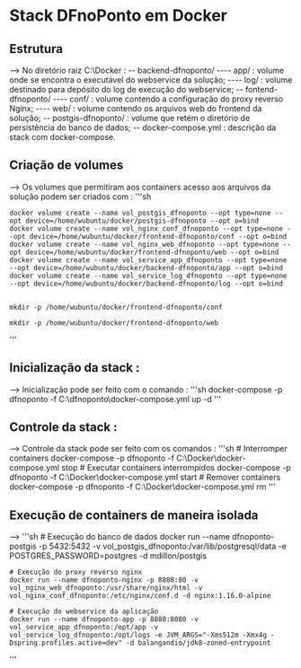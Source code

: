 # Stack DFnoPonto em Docker

## Estrutura
--> No diretório raiz C:\Docker :
-- backend-dfnoponto/
---- app/ : volume onde se encontra o executável do webservice da solução;
---- log/ : volume destinado para depósito do log de execução do webservice;
-- fontend-dfnoponto/
---- conf/ : volume contendo a configuração do proxy reverso Nginx;
---- web/ : volume contendo os arquivos web do frontend da solução;
-- postgis-dfnoponto/ : volume que retém o diretório de persistência do banco de dados;
-- docker-compose.yml : descrição da stack com docker-compose.

## Criação de volumes
--> Os volumes que permitiram aos containers acesso aos arquivos da solução podem ser criados com :
'''sh



    docker volume create --name vol_postgis_dfnoponto --opt type=none --opt device=/home/wubuntu/docker/postgis-dfnoponto --opt o=bind
    docker volume create --name vol_nginx_conf_dfnoponto --opt type=none --opt device=/home/wubuntu/docker/frontend-dfnoponto/conf --opt o=bind
    docker volume create --name vol_nginx_web_dfnoponto --opt type=none --opt device=/home/wubuntu/docker/frontend-dfnoponto/web --opt o=bind
    docker volume create --name vol_service_app_dfnoponto --opt type=none --opt device=/home/wubuntu/docker/backend-dfnoponto/app --opt o=bind
    docker volume create --name vol_service_log_dfnoponto --opt type=none --opt device=/home/wubuntu/docker/backend-dfnoponto/log --opt o=bind
    
    
    mkdir -p /home/wubuntu/docker/frontend-dfnoponto/conf

    mkdir -p /home/wubuntu/docker/frontend-dfnoponto/web



'''

## Inicialização da stack :
--> Inicialização pode ser feito com o comando :
'''sh
	docker-compose -p dfnoponto -f C:\dfnoponto\docker-compose.yml up -d
'''

## Controle da stack :
--> Controle da stack pode ser feito com os comandos :
'''sh
	# Interromper containers
	docker-compose -p dfnoponto -f C:\Docker\docker-compose.yml stop
	# Executar containers interrompidos
	docker-compose -p dfnoponto -f C:\Docker\docker-compose.yml start
	# Remover containers
	docker-compose -p dfnoponto -f C:\Docker\docker-compose.yml rm
'''

## Execução de containers de maneira isolada 
--> 
'''sh
	# Execução do banco de dados
	docker run --name dfnoponto-postgis -p 5432:5432 -v vol_postgis_dfnoponto:/var/lib/postgresql/data -e POSTGRES_PASSWORD=postgres -d mdillon/postgis

	# Execução do proxy reverso nginx
	docker run --name dfnoponto-nginx -p 8888:80 -v vol_nginx_web_dfnoponto:/usr/share/nginx/html -v vol_nginx_conf_dfnoponto:/etc/nginx/conf.d -d nginx:1.16.0-alpine

	# Execução do webservice da aplicação
	docker run --name dfnoponto-app -p 8080:8080 -v vol_service_app_dfnoponto:/opt/app -v vol_service_log_dfnoponto:/opt/logs -e JVM_ARGS="-Xms512m -Xmx4g -Dspring.profiles.active=dev" -d balangandio/jdk8-zoned-entrypoint
'''
